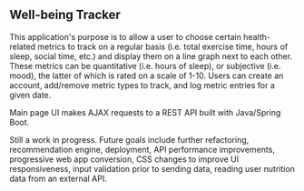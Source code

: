 ## Well-being Tracker

This application's purpose is to allow a user to choose certain health-related metrics to track on a regular basis
(i.e. total exercise time, hours of sleep, social time, etc.) and display them 
on a line graph next to each other. These metrics can be quantitative (i.e. hours of sleep), or 
subjective (i.e. mood), the latter of which is rated on a scale of 1-10. Users can 
create an account, add/remove metric types to track, and log metric entries for a given date.

Main page UI makes AJAX requests to a REST API built with Java/Spring Boot.

Still a work in progress. Future goals include further refactoring, recommendation engine, deployment, API performance improvements, 
progressive web app conversion, CSS changes to improve UI responsiveness, input validation 
prior to sending data, reading user nutrition data from an external API.